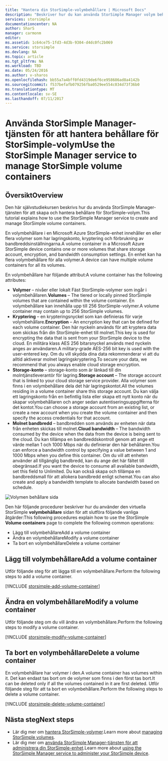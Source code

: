 ```yaml
---
title: "Hantera din StorSimple-volymbehållare | Microsoft Docs"
description: "Beskriver hur du kan använda StorSimple Manager volym behållare sidan för att lägga till, ändra eller ta bort en volymbehållare."
services: storsimple
documentationcenter: NA
author: SharS
manager: carmonm
editor: 
ms.assetid: 1c64ce75-1fd3-4d3b-9304-d4dc0fc2b069
ms.service: storsimple
ms.devlang: NA
ms.topic: article
ms.tgt_pltfrm: NA
ms.workload: TBD
ms.date: 05/24/2016
ms.author: v-sharos
ms.openlocfilehash: bb55a7a4bff0fd4319de6f6ce958686ad8a4142b
ms.sourcegitcommit: f537befafb079256fba0529ee554c034d73f36b0
ms.translationtype: MT
ms.contentlocale: sv-SE
ms.lasthandoff: 07/11/2017
---
```

# <a name="use-the-storsimple-manager-service-to-manage-storsimple-volume-containers"></a><span data-ttu-id="1e68e-103">Använda StorSimple Manager-tjänsten för att hantera behållare för StorSimple-volym</span><span class="sxs-lookup"><span data-stu-id="1e68e-103">Use the StorSimple Manager service to manage StorSimple volume containers</span></span>
## <a name="overview"></a><span data-ttu-id="1e68e-104">Översikt</span><span class="sxs-lookup"><span data-stu-id="1e68e-104">Overview</span></span>
<span data-ttu-id="1e68e-105">Den här självstudiekursen beskrivs hur du använda StorSimple Manager-tjänsten för att skapa och hantera behållare för StorSimple-volym.</span><span class="sxs-lookup"><span data-stu-id="1e68e-105">This tutorial explains how to use the StorSimple Manager service to create and manage StorSimple volume containers.</span></span>

<span data-ttu-id="1e68e-106">En volymbehållare i en Microsoft Azure StorSimple-enhet innehåller en eller flera volymer som har lagringskonto, kryptering och förbrukning av bandbreddsinställningarna.</span><span class="sxs-lookup"><span data-stu-id="1e68e-106">A volume container in a Microsoft Azure StorSimple device contains one or more volumes that share storage account, encryption, and bandwidth consumption settings.</span></span> <span data-ttu-id="1e68e-107">En enhet kan ha flera volymbehållare för alla volymer.</span><span class="sxs-lookup"><span data-stu-id="1e68e-107">A device can have multiple volume containers for all its volumes.</span></span> 

<span data-ttu-id="1e68e-108">En volymbehållare har följande attribut:</span><span class="sxs-lookup"><span data-stu-id="1e68e-108">A volume container has the following attributes:</span></span>

* <span data-ttu-id="1e68e-109">**Volymer** – nivåer eller lokalt Fäst StorSimple-volymer som ingår i volymbehållaren.</span><span class="sxs-lookup"><span data-stu-id="1e68e-109">**Volumes** – The tiered or locally pinned StorSimple volumes that are contained within the volume container.</span></span> <span data-ttu-id="1e68e-110">En volymbehållare kan innehålla upp till 256 StorSimple-volymer.</span><span class="sxs-lookup"><span data-stu-id="1e68e-110">A volume container may contain up to 256 StorSimple volumes.</span></span>
* <span data-ttu-id="1e68e-111">**Kryptering** – en krypteringsnyckel som kan definieras för varje volymbehållare.</span><span class="sxs-lookup"><span data-stu-id="1e68e-111">**Encryption** – An encryption key that can be defined for each volume container.</span></span> <span data-ttu-id="1e68e-112">Den här nyckeln används för att kryptera data som skickas från din StorSimple-enhet till molnet.</span><span class="sxs-lookup"><span data-stu-id="1e68e-112">This key is used for encrypting the data that is sent from your StorSimple device to the cloud.</span></span> <span data-ttu-id="1e68e-113">En militära klass AES 256 bitarsnyckel används med nyckeln anges av användaren.</span><span class="sxs-lookup"><span data-stu-id="1e68e-113">A military-grade AES-256 bit key is used with the user-entered key.</span></span> <span data-ttu-id="1e68e-114">Om du vill skydda dina data rekommenderar vi att du alltid aktiverar molnet lagringskryptering.</span><span class="sxs-lookup"><span data-stu-id="1e68e-114">To secure your data, we recommend that you always enable cloud storage encryption.</span></span>
* <span data-ttu-id="1e68e-115">**Storage-konto** – storage-konto som är länkad till din molntjänstleverantör för lagring.</span><span class="sxs-lookup"><span data-stu-id="1e68e-115">**Storage account** – The storage account that is linked to your cloud storage service provider.</span></span> <span data-ttu-id="1e68e-116">Alla volymer som finns i en volymbehållare dela det här lagringskontot.</span><span class="sxs-lookup"><span data-stu-id="1e68e-116">All the volumes residing in a volume container share this storage account.</span></span> <span data-ttu-id="1e68e-117">Du kan välja ett lagringskonto från en befintlig lista eller skapa ett nytt konto när du skapar volymbehållaren och anger sedan autentiseringsuppgifterna för det kontot.</span><span class="sxs-lookup"><span data-stu-id="1e68e-117">You can choose a storage account from an existing list, or create a new account when you create the volume container and then specify the access credentials for that account.</span></span>
* <span data-ttu-id="1e68e-118">**Molnet bandbredd** – bandbredden som används av enheten när data från enheten skickas till molnet.</span><span class="sxs-lookup"><span data-stu-id="1e68e-118">**Cloud bandwidth** – The bandwidth consumed by the device when the data from the device is being sent to the cloud.</span></span> <span data-ttu-id="1e68e-119">Du kan tillämpa en bandbreddskontroll genom att ange ett värde mellan 1 och 1000 Mbps när du definierar den här behållaren.</span><span class="sxs-lookup"><span data-stu-id="1e68e-119">You can enforce a bandwidth control by specifying a value between 1 and 1000 Mbps when you define this container.</span></span> <span data-ttu-id="1e68e-120">Om du vill att enheten använder all tillgänglig bandbredd, kan du ange det här fältet till obegränsad.</span><span class="sxs-lookup"><span data-stu-id="1e68e-120">If you want the device to consume all available bandwidth, set this field to Unlimited.</span></span> <span data-ttu-id="1e68e-121">Du kan också skapa och tillämpa en bandbreddsmall för att allokera bandbredd enligt schemat.</span><span class="sxs-lookup"><span data-stu-id="1e68e-121">You can also create and apply a bandwidth template to allocate bandwidth based on schedule.</span></span>

![Volymen behållare sida](./media/storsimple-manage-volume-containers/HCS_VolumeContainersPage.png)

<span data-ttu-id="1e68e-123">Den här följande procedurer beskriver hur du använder den virtuella StorSimple **volymbehållare** sidan för att slutföra följande vanliga åtgärder:</span><span class="sxs-lookup"><span data-stu-id="1e68e-123">This following procedures explain how to use the StorSimple **Volume containers** page to complete the following common operations:</span></span>

* <span data-ttu-id="1e68e-124">Lägg till volymbehållare</span><span class="sxs-lookup"><span data-stu-id="1e68e-124">Add a volume container</span></span> 
* <span data-ttu-id="1e68e-125">Ändra en volymbehållare</span><span class="sxs-lookup"><span data-stu-id="1e68e-125">Modify a volume container</span></span> 
* <span data-ttu-id="1e68e-126">Ta bort en volymbehållare</span><span class="sxs-lookup"><span data-stu-id="1e68e-126">Delete a volume container</span></span> 

## <a name="add-a-volume-container"></a><span data-ttu-id="1e68e-127">Lägg till volymbehållare</span><span class="sxs-lookup"><span data-stu-id="1e68e-127">Add a volume container</span></span>
<span data-ttu-id="1e68e-128">Utför följande steg för att lägga till en volymbehållare.</span><span class="sxs-lookup"><span data-stu-id="1e68e-128">Perform the following steps to add a volume container.</span></span>

[!INCLUDE [storsimple-add-volume-container](../../includes/storsimple-add-volume-container.md)]

## <a name="modify-a-volume-container"></a><span data-ttu-id="1e68e-129">Ändra en volymbehållare</span><span class="sxs-lookup"><span data-stu-id="1e68e-129">Modify a volume container</span></span>
<span data-ttu-id="1e68e-130">Utför följande steg om du vill ändra en volymbehållare.</span><span class="sxs-lookup"><span data-stu-id="1e68e-130">Perform the following steps to modify a volume container.</span></span>

[!INCLUDE [storsimple-modify-volume-container](../../includes/storsimple-modify-volume-container.md)]

## <a name="delete-a-volume-container"></a><span data-ttu-id="1e68e-131">Ta bort en volymbehållare</span><span class="sxs-lookup"><span data-stu-id="1e68e-131">Delete a volume container</span></span>
<span data-ttu-id="1e68e-132">En volymbehållare har volymer i den.</span><span class="sxs-lookup"><span data-stu-id="1e68e-132">A volume container has volumes within it.</span></span> <span data-ttu-id="1e68e-133">Det kan endast tas bort om de volymer som finns i den först tas bort.</span><span class="sxs-lookup"><span data-stu-id="1e68e-133">It can be deleted only if all the volumes contained in it are first deleted.</span></span> <span data-ttu-id="1e68e-134">Utför följande steg för att ta bort en volymbehållare.</span><span class="sxs-lookup"><span data-stu-id="1e68e-134">Perform the following steps to delete a volume container.</span></span>

[!INCLUDE [storsimple-delete-volume-container](../../includes/storsimple-delete-volume-container.md)]

## <a name="next-steps"></a><span data-ttu-id="1e68e-135">Nästa steg</span><span class="sxs-lookup"><span data-stu-id="1e68e-135">Next steps</span></span>
* <span data-ttu-id="1e68e-136">Lär dig mer om [hantera StorSimple-volymer](storsimple-manage-volumes.md).</span><span class="sxs-lookup"><span data-stu-id="1e68e-136">Learn more about [managing StorSimple volumes](storsimple-manage-volumes.md).</span></span> 
* <span data-ttu-id="1e68e-137">Lär dig mer om [använda StorSimple Manager-tjänsten för att administrera din StorSimple-enhet](storsimple-manager-service-administration.md).</span><span class="sxs-lookup"><span data-stu-id="1e68e-137">Learn more about [using the StorSimple Manager service to administer your StorSimple device](storsimple-manager-service-administration.md).</span></span>

